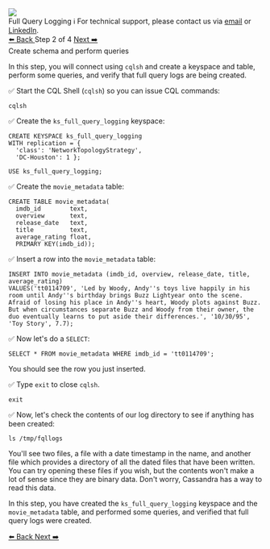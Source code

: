 <!-- TOP -->
<div class="top">
  <img src="https://datastax-academy.github.io/katapod-shared-assets/images/ds-academy-logo.svg" />
  <div class="scenario-title-section">
    <span class="scenario-title">Full Query Logging</span>
    <span class="scenario-subtitle">ℹ️ For technical support, please contact us via <a href="mailto:aleksandr.volochnev@datastax.com">email</a> or <a href="https://dtsx.io/aleks">LinkedIn</a>.</span> 
  </div>
</div>

<!-- NAVIGATION -->
<div id="navigation-top" class="navigation-top">
 <a href='command:katapod.loadPage?[{"step":"step1"}]'
   class="btn btn-dark navigation-top-left">⬅️ Back
 </a>
<span class="step-count"> Step 2 of 4</span>
 <a href='command:katapod.loadPage?[{"step":"step3"}]' 
    class="btn btn-dark navigation-top-right">Next ➡️
  </a>
</div>

<!-- CONTENT -->

<div class="step-title">Create schema and perform queries</div>

In this step, you will connect using `cqlsh` and create a keyspace and table, perform some queries, and verify that full query logs are being created.

✅ Start the CQL Shell (`cqlsh`) so you can issue CQL commands:
```
cqlsh
```

✅ Create the `ks_full_query_logging` keyspace:
```
CREATE KEYSPACE ks_full_query_logging
WITH replication = {
  'class': 'NetworkTopologyStrategy', 
  'DC-Houston': 1 };

USE ks_full_query_logging;
```

✅ Create the `movie_metadata` table:
```
CREATE TABLE movie_metadata(
  imdb_id        text,
  overview       text,
  release_date   text,
  title          text,
  average_rating float,
  PRIMARY KEY(imdb_id));
```

✅ Insert a row into the `movie_metadata` table:
```
INSERT INTO movie_metadata (imdb_id, overview, release_date, title, average_rating) 
VALUES('tt0114709', 'Led by Woody, Andy''s toys live happily in his room until Andy''s birthday brings Buzz Lightyear onto the scene. Afraid of losing his place in Andy''s heart, Woody plots against Buzz. But when circumstances separate Buzz and Woody from their owner, the duo eventually learns to put aside their differences.', '10/30/95', 'Toy Story', 7.7);
```

✅ Now let's do a `SELECT`:
```
SELECT * FROM movie_metadata WHERE imdb_id = 'tt0114709';
```

You should see the row you just inserted.

✅ Type `exit` to close `cqlsh`.
```
exit
```

✅ Now, let's check the contents of our log directory to see if anything has been created:
```
ls /tmp/fqllogs
```

You'll see two files, a file with a date timestamp in the name, and another file which provides a directory of all the dated files that have been written. You can try opening these files if you wish, but the contents won't make a lot of sense since they are binary data. Don't worry, Cassandra has a way to read this data.

In this step, you have created the `ks_full_query_logging` keyspace and the `movie_metadata` table, and performed some queries, and verified that full query logs were created.

<!-- NAVIGATION -->
<div id="navigation-bottom" class="navigation-bottom">
 <a href='command:katapod.loadPage?[{"step":"step1"}]'
   class="btn btn-dark navigation-bottom-left">⬅️ Back
 </a>
 <a href='command:katapod.loadPage?[{"step":"step3"}]'
    class="btn btn-dark navigation-bottom-right">Next ➡️
  </a>
</div>
